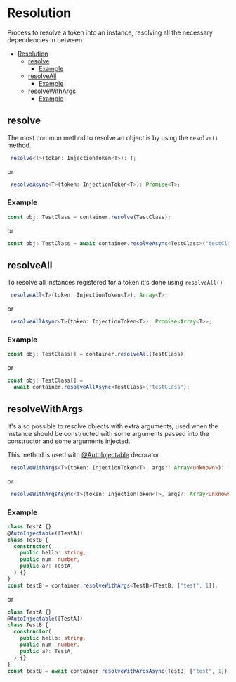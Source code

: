 # Resolution

Process to resolve a token into an instance, resolving all the necessary
dependencies in between.

- [Resolution](#resolution)
  - [resolve](#resolve)
    - [Example](#example)
  - [resolveAll](#resolveall)
    - [Example](#example-1)
  - [resolveWithArgs](#resolvewithargs)
    - [Example](#example-2)

## resolve

The most common method to resolve an object is by using the `resolve()` method.

```typescript
 resolve<T>(token: InjectionToken<T>): T;
```

or

```typescript
 resolveAsync<T>(token: InjectionToken<T>): Promise<T>;
```

### Example

```typescript
const obj: TestClass = container.resolve(TestClass);
```

or

```typescript
const obj: TestClass = await container.resolveAsync<TestClass>("testClass");
```

## resolveAll

To resolve all instances registered for a token it's done using `resolveAll()`

```typescript
 resolveAll<T>(token: InjectionToken<T>): Array<T>;
```

or

```typescript
 resolveAllAsync<T>(token: InjectionToken<T>): Promise<Array<T>>;
```

### Example<!-- markdownlint-disable-line no-duplicate-heading -->

```typescript
const obj: TestClass[] = container.resolveAll(TestClass);
```

or

```typescript
const obj: TestClass[] =
  await container.resolveAllAsync<TestClass>("testClass");
```

## resolveWithArgs

It's also possible to resolve objects with extra arguments, used when the
instance should be constructed with some arguments passed into the constructor
and some arguments injected.

This method is used with [@AutoInjectable](02-decorators.md##autoinjectable)
decorator

```typescript
 resolveWithArgs<T>(token: InjectionToken<T>, args?: Array<unknown>): T;
```

or

```typescript
 resolveWithArgsAsync<T>(token: InjectionToken<T>, args?: Array<unknown>): Promise<T>;
```

### Example<!-- markdownlint-disable-line no-duplicate-heading -->

```typescript
class TestA {}
@AutoInjectable([TestA])
class TestB {
  constructor(
    public hello: string,
    public num: number,
    public a?: TestA,
  ) {}
}
const testB = container.resolveWithArgs<TestB>(TestB, ["test", 1]);
```

or

```typescript
class TestA {}
@AutoInjectable([TestA])
class TestB {
  constructor(
    public hello: string,
    public num: number,
    public a?: TestA,
  ) {}
}
const testB = await container.resolveWithArgsAsync(TestB, ["test", 1]);
```
